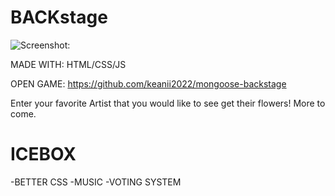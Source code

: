 # BACKstage

![Screenshot:](https://i.imgur.com/6AFceJu.png)

MADE WITH: HTML/CSS/JS

OPEN GAME: https://github.com/keanii2022/mongoose-backstage

Enter your favorite Artist that you would like to see get their flowers!
More to come.


# ICEBOX 
-BETTER CSS
-MUSIC
-VOTING SYSTEM
